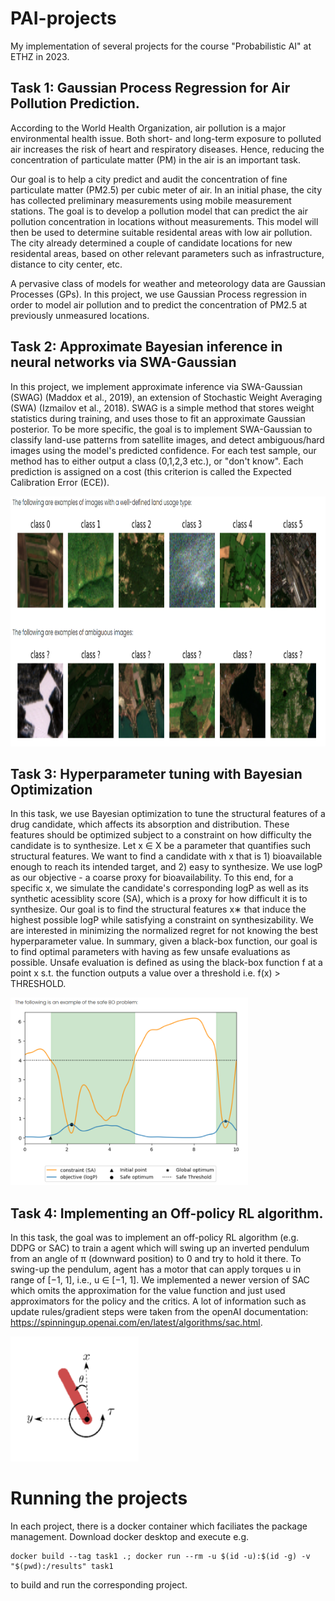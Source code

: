 # PAI-projects
My implementation of several projects for the course "Probabilistic AI" at ETHZ in 2023.  

## Task 1:  Gaussian Process Regression for Air Pollution Prediction.
According to the World Health Organization, air pollution is a major environmental health issue. Both short- and long-term exposure to polluted air increases the risk of heart and respiratory diseases. Hence, reducing the concentration of particulate matter (PM) in the air is an important task.

Our goal is to help a city predict and audit the concentration of fine particulate matter (PM2.5) per cubic meter of air. In an initial phase, the city has collected preliminary measurements using mobile measurement stations. The goal is to develop a pollution model that can predict the air pollution concentration in locations without measurements. This model will then be used to determine suitable residental areas with low air pollution. The city already determined a couple of candidate locations for new residental areas, based on other relevant parameters such as infrastructure, distance to city center, etc.

A pervasive class of models for weather and meteorology data are Gaussian Processes (GPs). In this project, we use Gaussian Process regression in order to model air pollution and to predict the concentration of PM2.5 at previously unmeasured locations.

## Task 2: Approximate Bayesian inference in neural networks via SWA-Gaussian
In this project, we implement approximate inference via SWA-Gaussian (SWAG) (Maddox et al., 2019), an extension of Stochastic Weight Averaging (SWA) (Izmailov et al., 2018). SWAG is a simple method that stores weight statistics during training, and uses those to fit an approximate Gaussian posterior.
To be more specific, the goal is to implement SWA-Gaussian to classify land-use patterns from satellite images, and detect ambiguous/hard images using the model's predicted confidence. For each test sample, our method has to either output a class (0,1,2,3 etc.), or "don't know". Each prediction is assigned on a cost (this criterion is called the Expected Calibration Error (ECE)).

<img src="/images/task2.png" height="400">

## Task 3: Hyperparameter tuning with Bayesian Optimization
In this task, we use Bayesian optimization to tune the structural features of a drug candidate, which affects its absorption and distribution. These features should be optimized subject to a constraint on how difficulty the candidate is to synthesize. Let x ∈ X be a parameter that quantifies such structural features. We want to find a candidate with x  that is 1) bioavailable enough to reach its intended target, and 2) easy to synthesize. We use logP as our objective - a coarse proxy for bioavailability. To this end, for a specific  x, we simulate the candidate's corresponding logP as well as its synthetic acessiblity score (SA), which is a proxy for how difficult it is to synthesize. Our goal is to find the structural features x∗ that induce the highest possible logP while satisfying a constraint on synthesizability. We are interested in minimizing the normalized regret for not knowing the best hyperparameter value.
In summary, given a black-box function, our goal is to find optimal parameters with having as few unsafe evaluations as possible. Unsafe evaluation is defined as using the black-box function f at a point x s.t. the function outputs a value over a threshold i.e. f(x) > THRESHOLD.


<img src="/images/task3.png" height="300">
  
  
## Task 4: Implementing an Off-policy RL algorithm.
In this task, the goal was to implement an off-policy RL algorithm (e.g. DDPG or SAC) to train a agent which will swing up an inverted pendulum from an angle of π (downward position) to 0 and try to hold it there. To swing-up the pendulum, agent has a motor that can apply torques u in range of [−1, 1], i.e., u ∈ [−1, 1].
We implemented a newer version of SAC which omits the approximation for the value function and just used approximators for the policy and the critics. A lot of information such as update rules/gradient steps were taken from the openAI documentation: https://spinningup.openai.com/en/latest/algorithms/sac.html. 

<img src="/images/task4.png" height="200">

# Running the projects
In each project, there is a docker container which faciliates the package management. Download docker desktop and execute e.g.
```
docker build --tag task1 .; docker run --rm -u $(id -u):$(id -g) -v "$(pwd):/results" task1
```
to build and run the corresponding project.

